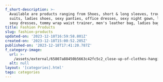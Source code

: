 ```yaml
---
f_short-description: >-
  Available are products ranging from Shoes, short & long sleeves, trousers,
  suits, ladies shoes, sexy panties, office dresses, sexy night gown, leggings,
  sexy dresses, tommy wrap waist trainer, men's leather bag, ladies bags.
title: Fashion Products
slug: fashion-products
updated-on: '2023-12-18T16:59:58.801Z'
created-on: '2023-12-18T15:00:52.205Z'
published-on: '2023-12-18T17:41:20.787Z'
f_category-image:
  url: >-
    /assets/external/65807a88450b5663c42fc5c2_close-up-of-clothes-hanging-in-row-739240657-5a78b11f8e1b6e003715c0ec.jpg
  alt: null
layout: '[categories].html'
tags: categories
---
```



